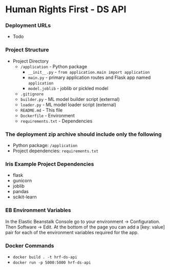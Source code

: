 # Human Rights First - DS API


### Deployment URLs
- Todo

### Project Structure
- Project Directory
    - `/application` - Python package
        - `__init__.py` - `from application.main import application`
        - `main.py` - primary application routes and Flask app named `application`
        - `model.joblib` - joblib or pickled model
    - `.gitignore`
    - `builder.py` - ML model builder script (external)
    - `loader.py` - ML model loader script (external)
    - `README.md` - This file
    - `Dockerfile` - Environment
    - `requirements.txt` - Dependencies


### The deployment zip archive should include only the following
- Python package: `/application`
- Project dependencies: `requirements.txt`


### Iris Example Project Dependencies
- flask
- gunicorn
- joblib
- pandas
- scikit-learn


### EB Environment Variables
In the Elastic Beanstalk Console go to your environment -> Configuration. Then
Software -> Edit. At the bottom of the page you can add a [key: value] pair for 
each of the environment variables required for the app.


### Docker Commands
- `docker build . -t hrf-ds-api`
- `docker run -p 5000:5000 hrf-ds-api`

